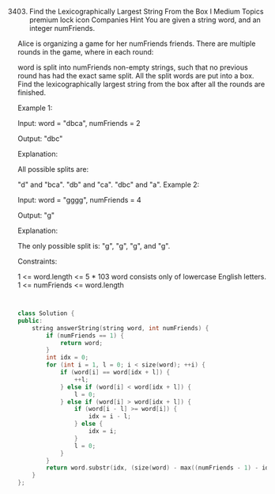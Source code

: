 3403. Find the Lexicographically Largest String From the Box I
Medium
Topics
premium lock icon
Companies
Hint
You are given a string word, and an integer numFriends.

Alice is organizing a game for her numFriends friends. There are multiple rounds in the game, where in each round:

word is split into numFriends non-empty strings, such that no previous round has had the exact same split.
All the split words are put into a box.
Find the lexicographically largest string from the box after all the rounds are finished.

 

Example 1:

Input: word = "dbca", numFriends = 2

Output: "dbc"

Explanation: 

All possible splits are:

"d" and "bca".
"db" and "ca".
"dbc" and "a".
Example 2:

Input: word = "gggg", numFriends = 4

Output: "g"

Explanation: 

The only possible split is: "g", "g", "g", and "g".

 

Constraints:

1 <= word.length <= 5 * 103
word consists only of lowercase English letters.
1 <= numFriends <= word.length


````c++


class Solution {
public:
    string answerString(string word, int numFriends) {
        if (numFriends == 1) {
            return word;
        }
        int idx = 0;
        for (int i = 1, l = 0; i < size(word); ++i) {
            if (word[i] == word[idx + l]) {
                ++l;
            } else if (word[i] < word[idx + l]) {
                l = 0;
            } else if (word[i] > word[idx + l]) {
                if (word[i - l] >= word[i]) {
                    idx = i - l;
                } else {
                    idx = i;
                }
                l = 0;
            }
        }
        return word.substr(idx, (size(word) - max((numFriends - 1) - idx, 0)) - idx);
    }
};
````
